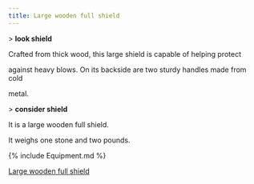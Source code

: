 ```yaml
---
title: Large wooden full shield
---
```


\> **look shield**

Crafted from thick wood, this large shield is capable of helping protect

against heavy blows. On its backside are two sturdy handles made from
cold

metal.

\> **consider shield**

It is a large wooden full shield.

It weighs one stone and two pounds.

{% include Equipment.md %}

[Large wooden full shield](Category:_Shields "wikilink")